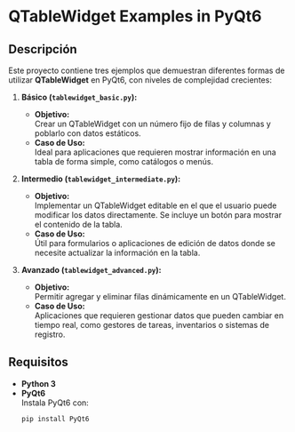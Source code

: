 # QTableWidget Examples in PyQt6

## Descripción

Este proyecto contiene tres ejemplos que demuestran diferentes formas de utilizar **QTableWidget** en PyQt6, con niveles de complejidad crecientes:

1. **Básico (`tablewidget_basic.py`):**
   - **Objetivo:**  
     Crear un QTableWidget con un número fijo de filas y columnas y poblarlo con datos estáticos.
   - **Caso de Uso:**  
     Ideal para aplicaciones que requieren mostrar información en una tabla de forma simple, como catálogos o menús.

2. **Intermedio (`tablewidget_intermediate.py`):**
   - **Objetivo:**  
     Implementar un QTableWidget editable en el que el usuario puede modificar los datos directamente. Se incluye un botón para mostrar el contenido de la tabla.
   - **Caso de Uso:**  
     Útil para formularios o aplicaciones de edición de datos donde se necesite actualizar la información en la tabla.

3. **Avanzado (`tablewidget_advanced.py`):**
   - **Objetivo:**  
     Permitir agregar y eliminar filas dinámicamente en un QTableWidget.  
   - **Caso de Uso:**  
     Aplicaciones que requieren gestionar datos que pueden cambiar en tiempo real, como gestores de tareas, inventarios o sistemas de registro.

## Requisitos

- **Python 3**
- **PyQt6**  
  Instala PyQt6 con:
  ```bash
  pip install PyQt6
